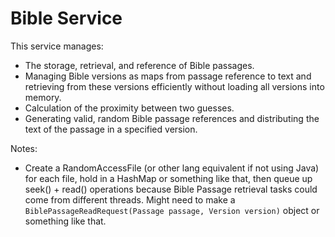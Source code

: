 # Bible Service

This service manages:

- The storage, retrieval, and reference of Bible passages.
- Managing Bible versions as maps from passage reference to text and retrieving from these versions efficiently without loading all versions into memory.
- Calculation of the proximity between two guesses.
- Generating valid, random Bible passage references and distributing the text of the passage in a specified version.

Notes:

- Create a RandomAccessFile (or other lang equivalent if not using Java) for each file, hold in a HashMap or something like that, then queue up seek() + read() operations because Bible Passage retrieval tasks could come from different threads. Might need to make a `BiblePassageReadRequest(Passage passage, Version version)` object or something like that.
